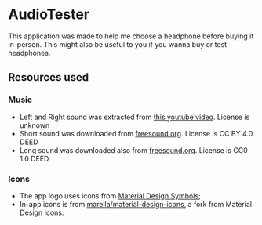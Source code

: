 # AudioTester
This application was made to help me choose a headphone before buying it in-person. This might also be useful to you if you wanna buy or test headphones.

## Resources used
### Music
- Left and Right sound was extracted from [this youtube video](https://www.youtube.com/watch?v=gxTXN0_4IL0). License is unknown
- Short sound was downloaded from [freesound.org](https://freesound.org/people/akelley6/sounds/486456/). License is CC BY 4.0 DEED
- Long sound was downloaded also from [freesound.org](https://freesound.org/people/deleted_user_4397472/sounds/342608/). License is CC0 1.0 DEED

### Icons
- The app logo uses icons from [Material Design Symbols](https://fonts.google.com/icons);
- In-app icons is from [marella/material-design-icons](https://github.com/marella/material-design-icons), a fork from Material Design Icons.